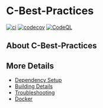 # C-Best-Practices

[![ci](https://github.com/aliraein/C-Best-Practices/actions/workflows/ci.yml/badge.svg)](https://github.com/aliraein/C-Best-Practices/actions/workflows/ci.yml)
[![codecov](https://codecov.io/gh/aliraein/C-Best-Practices/branch/main/graph/badge.svg)](https://codecov.io/gh/aliraein/C-Best-Practices)
[![CodeQL](https://github.com/aliraein/C-Best-Practices/actions/workflows/codeql-analysis.yml/badge.svg)](https://github.com/aliraein/C-Best-Practices/actions/workflows/codeql-analysis.yml)

## About C-Best-Practices



## More Details

 * [Dependency Setup](README_dependencies.md)
 * [Building Details](README_building.md)
 * [Troubleshooting](README_troubleshooting.md)
 * [Docker](README_docker.md)

